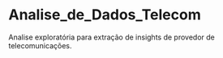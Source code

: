 # Analise_de_Dados_Telecom
Analise exploratória para extração de insights de provedor de telecomunicações.
